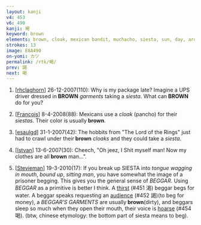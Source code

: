 ```yaml
---
layout: kanji
v4: 453
v6: 490
kanji: 褐
keyword: brown
elements: brown, cloak, mexican bandit, muchacho, siesta, sun, day, aroma, bound up, spoon, sitting on the ground
strokes: 13
image: E8A490
on-yomi: カツ
permalink: /rtk/褐/
prev: 謁
next: 喝
---
```


1) [<a href="http://kanji.koohii.com/profile/rhclaghorn">rhclaghorn</a>] 26-12-2007(110): Why is my package late? Imagine a UPS driver dressed in<strong> BROWN</strong> <em>garments</em> taking a <em>siesta</em>. What can<strong> BROWN</strong> do for you?

2) [<a href="http://kanji.koohii.com/profile/Francois">Francois</a>] 8-4-2008(88): Mexicans use a <em>cloak</em> (pancho) for their <em>siestas</em>. Their color is usually<strong> brown</strong>.

3) [<a href="http://kanji.koohii.com/profile/esaulgd">esaulgd</a>] 31-1-2007(42): The hobbits from &quot;The Lord of the Rings&quot; just had to crawl under their<strong> brown</strong> <em>cloaks</em> and they could take a <em>siesta</em>.

4) [<a href="http://kanji.koohii.com/profile/Istvan">Istvan</a>] 13-6-2007(30): Cheech, &quot;Oh jeez, I Shit myself man! Now my clothes are all<strong> brown</strong> man...&quot;.

5) [<a href="http://kanji.koohii.com/profile/Stevieman">Stevieman</a>] 19-3-2010(17): If you break up SIESTA into <em>tongue wagging in mouth</em>, <em>bound up</em>, <em>sitting man</em>, you have somewhat the image of a prisoner begging. This gives you the general sense of <em>BEGGAR</em>. Using <em>BEGGAR</em> as a primitive is better I think. A <a href="../v4/451.html">thirst</a> (#451 渇) beggar begs for water. A beggar speaks requesting an <a href="../v4/452.html">audience</a> (#452 謁)(to beg for money), a <em>BEGGAR&#039;S GARMENTS</em> are usually<strong> brown</strong>(dirty), and beggars sleep so much when they open their mouth, their voice is <a href="../v4/454.html">hoarse</a> (#454 喝). (btw, chinese etymology: the bottom part of siesta means to beg).

